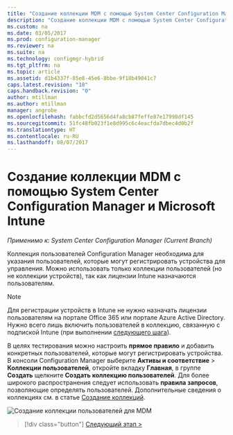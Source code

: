 ```yaml
---
title: "Создание коллекции MDM с помощью System Center Configuration Manager | Документация Майкрософт"
description: "Создание коллекции MDM с помощью System Center Configuration Manager."
ms.custom: na
ms.date: 03/05/2017
ms.prod: configuration-manager
ms.reviewer: na
ms.suite: na
ms.technology: configmgr-hybrid
ms.tgt_pltfrm: na
ms.topic: article
ms.assetid: d1b4337f-85e8-45e6-8bbe-9f18b49041c7
caps.latest.revision: "18"
caps.handback.revision: "0"
author: mtillman
ms.author: mtillman
manager: angrobe
ms.openlocfilehash: fabbcfd2d5656d4fa8cb87feffe87e17998df145
ms.sourcegitcommit: 51fc48fb023f1e8d995c6c4eacfda7dbec4d0b2f
ms.translationtype: HT
ms.contentlocale: ru-RU
ms.lasthandoff: 08/07/2017
---
```

# <a name="create-an-mdm-collection-with-system-center-configuration-manager-and-microsoft-intune"></a>Создание коллекции MDM с помощью System Center Configuration Manager и Microsoft Intune

*Применимо к: System Center Configuration Manager (Current Branch)*

Коллекция пользователей Configuration Manager необходима для указания пользователей, которые могут регистрировать устройства для управления. Можно использовать только коллекции пользователей (но не коллекции устройств), так как лицензии Intune назначаются пользователям.

> [!NOTE]
> Для регистрации устройств в Intune не нужно назначать лицензии пользователям на портале Office 365 или портале Azure Active Directory. Нужно всего лишь включить пользователей в коллекцию, связанную с подпиской Intune (при выполнении [следующего шага](configure-intune-subscription.md)).

В целях тестирования можно настроить **прямое правило** и добавить конкретных пользователей, которые могут регистрировать устройства. В консоли Configuration Manager выберите **Активы и соответствие** > **Коллекции пользователей**, откройте вкладку **Главная**, в группе **Создать** щелкните **Создать коллекцию пользователей**. Для более широкого распространения следует использовать **правила запросов**, позволяющие определять пользователей. Дополнительные сведения о коллекциях см. в статье [Создание коллекций](https://technet.microsoft.com/library/mt629371.aspx).

![Создание коллекции пользователей для MDM](../media/mdm-create-user-collection.png)

> [!div class="button"]
[Следующий этап >](confirm-dns.md)
